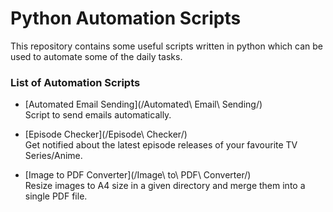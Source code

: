 # Python Automation Scripts

This repository contains some useful scripts written in python which can be used to automate some of the daily tasks.

### List of Automation Scripts

- [Automated Email Sending](/Automated\ Email\ Sending/)  
Script to send emails automatically.

- [Episode Checker](/Episode\ Checker/)  
Get notified about the latest episode releases of your favourite TV Series/Anime.

- [Image to PDF Converter](/Image\ to\ PDF\ Converter/)  
Resize images to A4 size in a given directory and merge them into a single PDF file.
